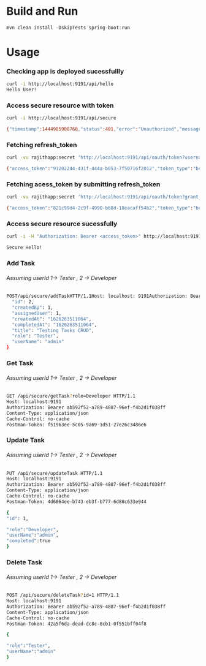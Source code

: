 # Build and Run
```java
mvn clean install -DskipTests spring-boot:run
```
# Usage
### Checking app is deployed sucessfullly
```sh
curl -i http://localhost:9191/api/hello
Hello User!
```
### Access secure resource with token
```sh
curl -i http://localhost:9191/api/secure

{"timestamp":1444985908768,"status":401,"error":"Unauthorized","message":"Access Denied","path":"/api/secure"}
```

### Fetching refresh_token
```sh
curl -vu rajithapp:secret 'http://localhost:9191/api/oauth/token?username=admin&password=admin&grant_type=password'

{"access_token":"91202244-431f-444a-b053-7f50716f2012","token_type":"bearer","refresh_token":"e6f8624f-213d-4343-a971-980e83f734be","expires_in":1738,"scope":"read write"}
```

### Fetching acess_token by submitting refresh_token
```sh
curl -vu rajithapp:secret 'http://localhost:9191/api/oauth/token?grant_type=refresh_token&refresh_token=<refresh_token>'

{"access_token":"821c99d4-2c9f-4990-b68d-18eacaff54b2","token_type":"bearer","refresh_token":"e6f8624f-213d-4343-a971-980e83f734be","expires_in":1799,"scope":"read write"}
```

### Access secure resource sucessfully
```sh
curl -i -H "Authorization: Bearer <access_token>" http://localhost:9191/api/secure

Secure Hello!
```
### Add Task
###### Assuming userId 1-> Tester , 2 -> Developer 
```sh
POST/api/secure/addTaskHTTP/1.1Host: localhost: 9191Authorization: Bearerab592f52-a789-4887-96ef-f4b2d1f038ffContent-Type: application/jsonCache-Control: no-cachePostman-Token: 8a97498b-298b-434f-0b10-07147023e11f{
  "id": 2,
  "createdBy": 1,
  "assignedUser": 1,
  "createdAt": "1626263511064",
  "completedAt": "1626263511064",
  "title": "Testing Tasks CRUD",
  "role": "Tester",
  "userName": "admin"
}
```

### Get Task
###### Assuming userId 1-> Tester , 2 -> Developer 
```sh
GET /api/secure/getTask?role=Developer HTTP/1.1
Host: localhost:9191
Authorization: Bearer ab592f52-a789-4887-96ef-f4b2d1f038ff
Content-Type: application/json
Cache-Control: no-cache
Postman-Token: f51963ee-5c05-9a69-1d51-27e26c3486e6

```
### Update Task
###### Assuming userId 1-> Tester , 2 -> Developer 
```sh
PUT /api/secure/updateTask HTTP/1.1
Host: localhost:9191
Authorization: Bearer ab592f52-a789-4887-96ef-f4b2d1f038ff
Content-Type: application/json
Cache-Control: no-cache
Postman-Token: 4d6064ee-b743-eb3f-b777-6d88c633e944

{
"id": 1,

"role":"Developer",
"userName":"admin",
"completed":true
}
```

### Delete Task
###### Assuming userId 1-> Tester , 2 -> Developer 
```sh
POST /api/secure/deleteTask?id=1 HTTP/1.1
Host: localhost:9191
Authorization: Bearer ab592f52-a789-4887-96ef-f4b2d1f038ff
Content-Type: application/json
Cache-Control: no-cache
Postman-Token: 42a5f6da-dead-dc8c-8cb1-0f551bff04f8

{

"role":"Tester",
"userName":"admin"
}
```